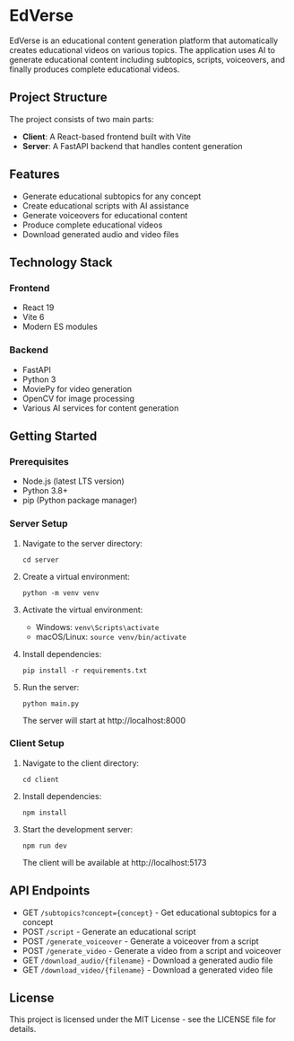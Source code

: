 # EdVerse

EdVerse is an educational content generation platform that automatically creates educational videos on various topics. The application uses AI to generate educational content including subtopics, scripts, voiceovers, and finally produces complete educational videos.

## Project Structure

The project consists of two main parts:

- **Client**: A React-based frontend built with Vite
- **Server**: A FastAPI backend that handles content generation

## Features

- Generate educational subtopics for any concept
- Create educational scripts with AI assistance
- Generate voiceovers for educational content
- Produce complete educational videos
- Download generated audio and video files

## Technology Stack

### Frontend
- React 19
- Vite 6
- Modern ES modules

### Backend
- FastAPI
- Python 3
- MoviePy for video generation
- OpenCV for image processing
- Various AI services for content generation

## Getting Started

### Prerequisites
- Node.js (latest LTS version)
- Python 3.8+
- pip (Python package manager)

### Server Setup
1. Navigate to the server directory:
   ```
   cd server
   ```

2. Create a virtual environment:
   ```
   python -m venv venv
   ```

3. Activate the virtual environment:
   - Windows: `venv\Scripts\activate`
   - macOS/Linux: `source venv/bin/activate`

4. Install dependencies:
   ```
   pip install -r requirements.txt
   ```

5. Run the server:
   ```
   python main.py
   ```
   The server will start at http://localhost:8000

### Client Setup
1. Navigate to the client directory:
   ```
   cd client
   ```

2. Install dependencies:
   ```
   npm install
   ```

3. Start the development server:
   ```
   npm run dev
   ```
   The client will be available at http://localhost:5173

## API Endpoints

- GET `/subtopics?concept={concept}` - Get educational subtopics for a concept
- POST `/script` - Generate an educational script
- POST `/generate_voiceover` - Generate a voiceover from a script
- POST `/generate_video` - Generate a video from a script and voiceover
- GET `/download_audio/{filename}` - Download a generated audio file
- GET `/download_video/{filename}` - Download a generated video file

## License

This project is licensed under the MIT License - see the LICENSE file for details. 